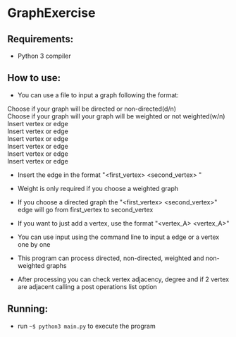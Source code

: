 # GraphExercise

## Requirements:
- Python 3 compiler

## How to use:
- You can use a file to input a graph following the format:
 
 Choose if your graph will be directed or non-directed(d/n)                   
 Choose if your graph will your graph will be weighted or not weighted(w/n)    
 Insert vertex or edge                                                                  
 Insert vertex or edge                                                                                                               
 Insert vertex or edge                                                                                           
 Insert vertex or edge                                                                                           
 Insert vertex or edge                                                                                           
 Insert vertex or edge                                                                                         

- Insert the edge in the format "<first_vertex> <second_vertex> <weight>" 
- Weight is only required if you choose a weighted graph
- If you choose a directed graph the "<first_vertex> <second_vertex>" edge will go from first_vertex to second_vertex
- If you want to just add a vertex, use the format "<vertex_A> <vertex_A>"

 - You can use input using the command line to input a edge or a vertex one by one
 - This program can process directed, non-directed, weighted and non-weighted graphs
 - After processing you can check vertex adjacency, degree and if 2 vertex are adjacent calling a post operations list option

 ## Running:
 - run ```~$ python3 main.py``` to execute the program
